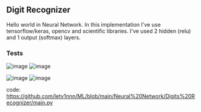 ## Digit Recognizer

Hello world in Neural Network. In this implementation I've use tensorflow/keras, opencv and scientific libraries.
I've used 2 hidden (relu) and 1 output (softmax) layers. 

### Tests

![image](https://github.com/user-attachments/assets/a7fed79a-5f68-43f1-b20f-bec814fe6123)  ![image](https://github.com/user-attachments/assets/cb036f28-536d-483b-8f8e-1f03a2c1fd79)

![image](https://github.com/user-attachments/assets/8acb88b8-849e-4413-bd6b-1e9fbe67a12f)  ![image](https://github.com/user-attachments/assets/82b7537c-d62d-459c-9aa2-0de867d90d9a)


code: https://github.com/letv1nnn/ML/blob/main/Neural%20Network/Digits%20Recognizer/main.py
